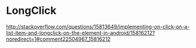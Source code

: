LongClick
=========

http://stackoverflow.com/questions/15813649/implementing-on-click-on-a-list-item-and-longclick-on-the-element-in-android/15816212?noredirect=1#comment22504967_15816212